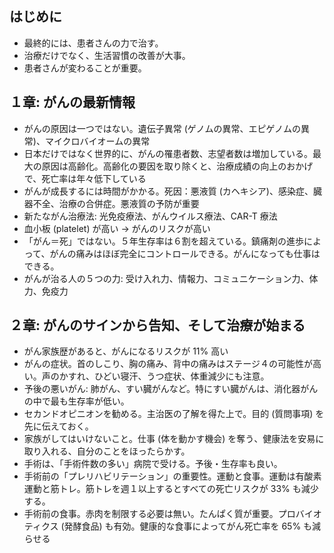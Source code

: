 ## はじめに

* 最終的には、患者さんの力で治す。
* 治療だけでなく、生活習慣の改善が大事。
* 患者さんが変わることが重要。

## １章: がんの最新情報

* がんの原因は一つではない。遺伝子異常 (ゲノムの異常、エピゲノムの異常)、マイクロバイオームの異常
* 日本だけではなく世界的に、がんの罹患者数、志望者数は増加している。最大の原因は高齢化。高齢化の要因を取り除くと、治療成績の向上のおかげで、死亡率は年々低下している
* がんが成長するには時間がかかる。死因：悪液質 (カヘキシア)、感染症、臓器不全、治療の合併症。悪液質の予防が重要
* 新たながん治療法: 光免疫療法、がんウイルス療法、CAR-T 療法
* 血小板 (platelet) が高い → がんのリスクが高い
* 「がん＝死」ではない。５年生存率は６割を超えている。鎮痛剤の進歩によって、がんの痛みはほぼ完全にコントロールできる。がんになっても仕事はできる。
* がんが治る人の５つの力: 受け入れ力、情報力、コミュニケーション力、体力、免疫力

## ２章: がんのサインから告知、そして治療が始まる

* がん家族歴があると、がんになるリスクが 11% 高い
* がんの症状。首のしこり、胸の痛み、背中の痛みはステージ４の可能性が高い。声のかすれ、ひどい寝汗、うつ症状、体重減少にも注意。
* 予後の悪いがん: 肺がん、すい臓がんなど。特にすい臓がんは、消化器がんの中で最も生存率が低い。
* セカンドオピニオンを勧める。主治医の了解を得た上で。目的 (質問事項) を先に伝えておく。
* 家族がしてはいけないこと。仕事 (体を動かす機会) を奪う、健康法を安易に取り入れる、自分のことをほったらかす。
* 手術は、「手術件数の多い」病院で受ける。予後・生存率も良い。
* 手術前の「プレリハビリテーション」の重要性。運動と食事。運動は有酸素運動と筋トレ。筋トレを週１以上するとすべての死亡リスクが 33% も減少する。
* 手術前の食事。赤肉を制限する必要は無い。たんぱく質が重要。プロバイオティクス (発酵食品) も有効。健康的な食事によってがん死亡率を 65% も減らせる
